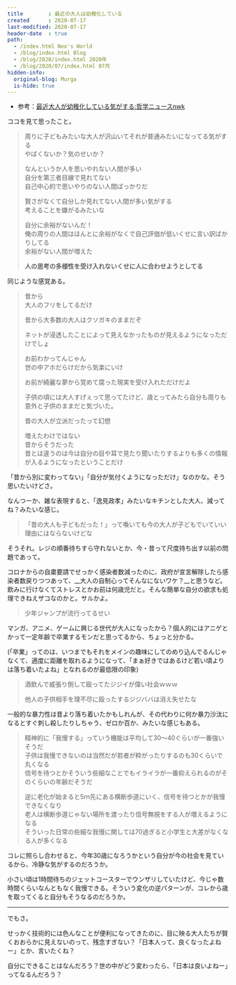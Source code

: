 ```yaml
---
title        : 最近の大人は幼稚化している
created      : 2020-07-17
last-modified: 2020-07-17
header-date  : true
path:
  - /index.html Neo's World
  - /blog/index.html Blog
  - /blog/2020/index.html 2020年
  - /blog/2020/07/index.html 07月
hidden-info:
  original-blog: Murga
  is-hide: true
---
```


- 参考：[最近大人が幼稚化している気がする:哲学ニュースnwk](http://blog.livedoor.jp/nwknews/archives/5659969.html)

ココを見て思ったこと。

> 周りに子どもみたいな大人が沢山いてそれが普通みたいになってる気がする  
> やばくないか？気のせいか？
> 
> なんというか人を思いやれない人間が多い  
> 自分を第三者目線で見れてない  
> 自己中心的で思いやりのない人間ばっかりだ
> 
> 賢さがなくて自分しか見れてない人間が多い気がする  
> 考えることを嫌がるみたいな
> 
> 自分に余裕がないんだ！  
> 俺の周りの人間はほんとに余裕がなくで自己評価が低いくせに言い訳ばかりしてる  
> 余裕がない人間が増えた
> 
> __人の思考の多様性を受け入れないくせに人に合わせようとしてる__

同じような感覚ある。

> 昔から  
> 大人のフリをしてるだけ
> 
> 昔から大多数の大人はクソガキのままだぞ
> 
> ネットが浸透したことによって見えなかったものが見えるようになっただけでしょ
> 
> お前わかってんじゃん  
> 世の中アホだらけだから気楽にいけ
> 
> お前が綺麗な夢から覚めて腐った現実を受け入れただけだよ
> 
> 子供の頃には大人すげぇって思ってたけど、歳とってみたら自分も周りも意外と子供のままだと気づいた。
> 
> 昔の大人が立派だったって幻想
> 
> 増えたわけではない  
> 昔からそうだった  
> 昔とは違うのは今は自分の目や耳で見たり聞いたりするよりも多くの情報が入るようになったということだけ

「昔から別に変わってない」「自分が気付くようになっただけ」なのかな。そう思いたいけどさ。

なんつーか、雑な表現すると、「逸見政孝」みたいなキチンとした大人、減ってね？みたいな感じ。

> 「昔の大人も子どもだった！」って喚いても今の大人が子どもでいていい理由にはならないけどな

そうそれ。レジの順番待ちすら守れないとか、今・昔って尺度持ち出す以前の問題であって。

コロナからの自粛要請でせっかく感染者数減ったのに、政府が宣言解除したら感染者数戻りつつあって、__大人の自制心ってそんなにないワケ？__と思うなど。飲みに行けなくてストレスとかお前は何歳児だと。そんな簡単な自分の欲求も処理できねえザコなのかと。サルかよ。

> 少年ジャンプが流行ってるせい

マンガ、アニメ、ゲームに興じる世代が大人になったから？個人的にはアニゲとかって一定年齢で卒業するモンだと思ってるから、ちょっと分かる。

(「卒業」ってのは、いつまでもそれをメインの趣味にしてのめり込んでるんじゃなくて、適度に距離を取れるようになって、「まぁ好きではあるけど若い頃よりは落ち着いたよね」となれるのが最低限の印象)

> 酒飲んで威張り倒して殴ってたジジイが偉い社会ｗｗｗ
> 
> 他人の子供相手を理不尽に殴ったするジジババは消え失せたな

一般的な暴力性は昔より落ち着いたかもしれんが、その代わりに何か暴力沙汰になるとすぐ刺し殺したりしちゃう、ゼロか百か、みたいな感じもある。

> 精神的に「我慢する」っていう機能は平均して30～40ぐらいが一番強いそうだ  
> 子供は我慢できないのは当然だが若者が粋がったりするのも30くらいで丸くなる  
> 信号を待つとかそういう些細なことでもイライラが一番抑えられるのがそのくらいの年齢だそうだ
> 
> 逆に老化が始まると5ｍ先にある横断歩道にいく、信号を待つとかが我慢できなくなり  
> 老人は横断歩道じゃない場所を渡ったり信号無視をする人が増えるようになる  
> そういった日常の些細な我慢に関しては70過ぎると小学生と大差がなくなる人が多くなる

コレに照らし合わせると、今年30歳になろうかという自分が今の社会を見ているから、冷静な気がするのだろうか。

小さい頃は1時間待ちのジェットコースターでウンザリしていたけど、今じゃ数時間くらいなんともなく我慢できる。そういう変化の逆パターンが、コレから歳を取ってくると自分もそうなるのだろうか。

---

でもさ。

せっかく技術的には色んなことが便利になってきたのに、目に映る大人たちが賢くおおらかに見えないのって、残念すぎない？「日本人って、良くなったよねー」とか、言いたくね？

自分にできることはなんだろう？世の中がどう変わったら、「日本は良いよねー」ってなるんだろう？
